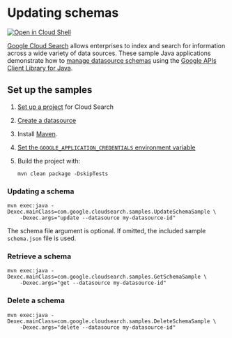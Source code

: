 # Updating schemas

[![Open in Cloud Shell][cloudshell-badge]][cloudshell-open]

[Google Cloud Search][cloud-search] allows enterprises to index and search
for information across a wide variety of data sources. These sample
Java applications demonstrate how to [manage datasource schemas][schema-guide]
using the [Google APIs Client Library for Java][google-api-java].

## Set up the samples

1. [Set up a project][project-setup] for Cloud Search
1. [Create a datasource][create-datasource]
1. Install [Maven][maven-install].
1. [Set the `GOOGLE_APPLICATION_CREDENTIALS` environment variable][set-credentials]
1. Build the project with:

   ```
   mvn clean package -DskipTests
   ```

### Updating a schema

```
mvn exec:java -Dexec.mainClass=com.google.cloudsearch.samples.UpdateSchemaSample \
    -Dexec.args="update --datasource my-datasource-id"
```

The schema file argument is optional. If omitted, the included sample
`schema.json` file is used.

### Retrieve a schema

```
mvn exec:java -Dexec.mainClass=com.google.cloudsearch.samples.GetSchemaSample \
    -Dexec.args="get --datasource my-datasource-id"
```

### Delete a schema

```
mvn exec:java -Dexec.mainClass=com.google.cloudsearch.samples.DeleteSchemaSample \
    -Dexec.args="delete --datasource my-datasource-id"
```

[cloudshell-badge]: http://gstatic.com/cloudssh/images/open-btn.png
[cloudshell-open]: https://console.cloud.google.com/cloudshell/open?git_repo=https://github.com/gsuitedevs/cloud-search-samples&page=editor&open_in_editor=indexing/schema/README.md
[cloud-search]: https://developers.google.com/cloud-search/
[google-api-java]: https://github.com/google/google-api-java-client
[project-setup]: https://developers.google.com/cloud-search/docs/guides/project-setup
[create-datasource]: https://support.google.com/a/answer/7430822?pli=1
[maven-install]: http://maven.apache.org/install.html
[set-credentials]: https://cloud.google.com/docs/authentication/getting-started
[schema-guide]: https://developers.google.com/cloud-search/docs/guides/schema-guide
